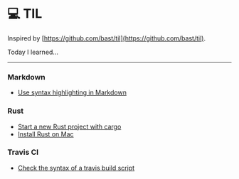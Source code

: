 #  :computer: TIL 

Inspired by [https://github.com/bast/til](https://github.com/bast/til).

Today I learned...

---

### Markdown
- [Use syntax highlighting in Markdown](markdown/use_syntax_highlighting.md)

### Rust
- [Start a new Rust project with cargo](rust/start_new_project.md)
- [Install Rust on Mac](rust/install_rust.md)

### Travis CI

- [Check the syntax of a travis build script](travis/check_script.md)
